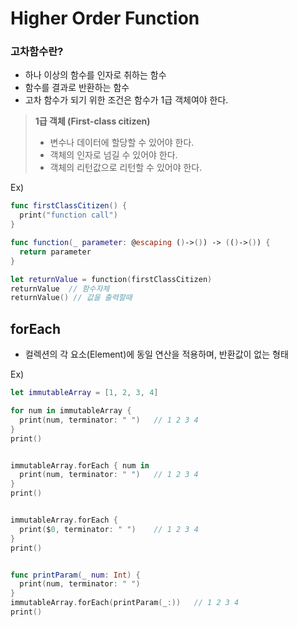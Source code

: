 # Higher Order Function

### 고차함수란?

- 하나 이상의 함수를 인자로 취하는 함수
- 함수를 결과로 반환하는 함수
- 고차 함수가 되기 위한 조건은 함수가 1급 객체여야 한다.
 
> **1급 객체 (First-class citizen)**
> - 변수나 데이터에 할당할 수 있어야 한다.
> - 객체의 인자로 넘길 수 있어야 한다.
> - 객체의 리턴값으로 리턴할 수 있어야 한다.

Ex)

```swift
func firstClassCitizen() {
  print("function call")
}

func function(_ parameter: @escaping ()->()) -> (()->()) {
  return parameter
}

let returnValue = function(firstClassCitizen)
returnValue  // 함수자체
returnValue() // 값을 출력할때
```

## forEach

- 컬렉션의 각 요소(Element)에 동일 연산을 적용하며, 반환값이 없는 형태

Ex)

```swift
let immutableArray = [1, 2, 3, 4]

for num in immutableArray {
  print(num, terminator: " ")   // 1 2 3 4
}
print() 


immutableArray.forEach { num in
  print(num, terminator: " ")   // 1 2 3 4
}
print()


immutableArray.forEach {
  print($0, terminator: " ")    // 1 2 3 4
}
print()


func printParam(_ num: Int) {
  print(num, terminator: " ")     
}
immutableArray.forEach(printParam(_:))   // 1 2 3 4
print()
```

